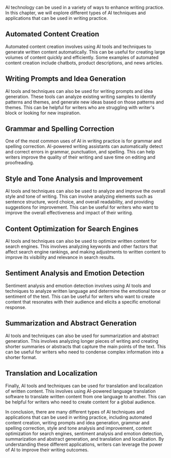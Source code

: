 
AI technology can be used in a variety of ways to enhance writing practice. In this chapter, we will explore different types of AI techniques and applications that can be used in writing practice.

Automated Content Creation
--------------------------

Automated content creation involves using AI tools and techniques to generate written content automatically. This can be useful for creating large volumes of content quickly and efficiently. Some examples of automated content creation include chatbots, product descriptions, and news articles.

Writing Prompts and Idea Generation
-----------------------------------

AI tools and techniques can also be used for writing prompts and idea generation. These tools can analyze existing writing samples to identify patterns and themes, and generate new ideas based on those patterns and themes. This can be helpful for writers who are struggling with writer's block or looking for new inspiration.

Grammar and Spelling Correction
-------------------------------

One of the most common uses of AI in writing practice is for grammar and spelling correction. AI-powered writing assistants can automatically detect and correct errors in grammar, punctuation, and spelling. This can help writers improve the quality of their writing and save time on editing and proofreading.

Style and Tone Analysis and Improvement
---------------------------------------

AI tools and techniques can also be used to analyze and improve the overall style and tone of writing. This can involve analyzing elements such as sentence structure, word choice, and overall readability, and providing suggestions for improvement. This can be useful for writers who want to improve the overall effectiveness and impact of their writing.

Content Optimization for Search Engines
---------------------------------------

AI tools and techniques can also be used to optimize written content for search engines. This involves analyzing keywords and other factors that affect search engine rankings, and making adjustments to written content to improve its visibility and relevance in search results.

Sentiment Analysis and Emotion Detection
----------------------------------------

Sentiment analysis and emotion detection involves using AI tools and techniques to analyze written language and determine the emotional tone or sentiment of the text. This can be useful for writers who want to create content that resonates with their audience and elicits a specific emotional response.

Summarization and Abstract Generation
-------------------------------------

AI tools and techniques can also be used for summarization and abstract generation. This involves analyzing longer pieces of writing and creating shorter summaries or abstracts that capture the main points of the text. This can be useful for writers who need to condense complex information into a shorter format.

Translation and Localization
----------------------------

Finally, AI tools and techniques can be used for translation and localization of written content. This involves using AI-powered language translation software to translate written content from one language to another. This can be helpful for writers who need to create content for a global audience.

In conclusion, there are many different types of AI techniques and applications that can be used in writing practice, including automated content creation, writing prompts and idea generation, grammar and spelling correction, style and tone analysis and improvement, content optimization for search engines, sentiment analysis and emotion detection, summarization and abstract generation, and translation and localization. By understanding these different applications, writers can leverage the power of AI to improve their writing outcomes.
